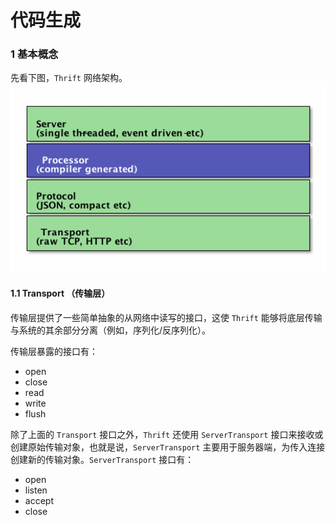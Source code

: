 # 代码生成

### 1 基本概念
先看下图，`Thrift` 网络架构。  
![thrift network stack](../images/thrift-network-stack.jpg)

#### 1.1 Transport （传输层）

传输层提供了一些简单抽象的从网络中读写的接口，这使 `Thrift` 能够将底层传输与系统的其余部分分离（例如，序列化/反序列化）。

传输层暴露的接口有：

* open
* close
* read
* write
* flush

除了上面的 `Transport` 接口之外，`Thrift` 还使用 `ServerTransport` 接口来接收或创建原始传输对象，也就是说，`ServerTransport` 主要用于服务器端，为传入连接创建新的传输对象。`ServerTransport` 接口有：

* open
* listen
* accept
* close

















































